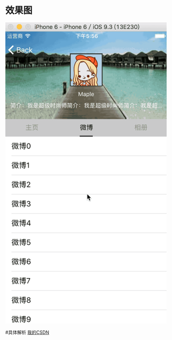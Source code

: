 # 效果图
![image](https://github.com/maple1994/WeiboHomePage/blob/master/演示.gif)

#具体解析
[我的CSDN](http://blog.csdn.net/Bloody_Leaves/article/details/52831823)
